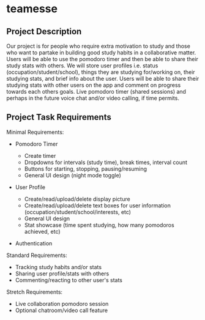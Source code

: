 # teamesse

## Project Description
Our project is for people who require extra motivation to study and those who want to partake in building good study habits in a collaborative matter. Users will be able to use the pomodoro timer and then be able to share their study stats with others. We will store user profiles i.e. status (occupation/student/school), things they are studying for/working on, their studying stats, and brief info about the user. Users will be able to share their studying stats with other users on the app and comment on progress towards each others goals. Live pomodoro timer (shared sessions) and perhaps in the future voice chat and/or video calling, if time permits.

## Project Task Requirements
Minimal Requirements:
- Pomodoro Timer
  - Create timer
  - Dropdowns for intervals (study time), break times, interval count
  - Buttons for starting, stopping, pausing/resuming
  - General UI design (night mode toggle)

- User Profile
  - Create/read/upload/delete display picture
  - Create/read/upload/delete text boxes for user information (occupation/student/school/interests, etc)
  - General UI design
  - Stat showcase (time spent studying, how many pomodoros achieved, etc)

- Authentication

Standard Requirements:
- Tracking study habits and/or stats
- Sharing user profile/stats with others
- Commenting/reacting to other user's stats

Stretch Requirements:
- Live collaboration pomodoro session
- Optional chatroom/video call feature
